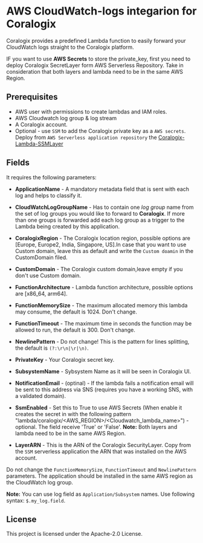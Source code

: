 # AWS CloudWatch-logs integarion for Coralogix

Coralogix provides a predefined Lambda function to easily forward your CloudWatch logs straight to the Coralogix platform.

IF you want to use **AWS Secrets** to store the private_key, first you need to deploy Coralogix SecretLayer form AWS Serverless Repository.
Take in consideration that both layers and lambda need to be in the same AWS Region.

## Prerequisites

* AWS user with permissions to create lambdas and IAM roles.
* AWS Cloudwatch log group & log stream
* A Coralogix account.
* Optional - use ``SSM`` to add the Coralogix private key as a ``AWS secrets``. Deploy from ``AWS Serverless application repository`` the [Coralogix-Lambda-SSMLayer](https://serverlessrepo.aws.amazon.com/applications/eu-central-1/597078901540/Coralogix-Lambda-SSMLayer)

## Fields

It requires the following parameters:

* **ApplicationName** - A mandatory metadata field that is sent with each log and helps to classify it.

* **CloudWatchLogGroupName** - Has to contain one *log group* name from the set of log groups you would like to forward to **Coralogix**. If more than one groups is forwarded add each log group as a trigger to the Lambda being created by this application.

* **CoralogixRegion** - The Coralogix location region, possible options are [Europe, Europe2, India, Singapore, US].In case that you want to use Custom domain, leave this as default and write the `Custom doamin` in the CustomDomain filed.

* **CustomDomain** - The Coralogix custom domain,leave empty if you don't use Custom domain.

* **FunctionArchitecture** - Lambda function architecture, possible options are [x86_64, arm64]. 

* **FunctionMemorySize** - The maximum allocated memory this lambda may consume, the default is 1024. Don't change.

* **FunctionTimeout** - The maximum time in seconds the function may be allowed to run, the default is 300. Don't change.

* **NewlinePattern** - Do not change! This is the pattern for lines splitting, the default is ``(?:\r\n|\r|\n)``.

* **PrivateKey** - Your Coralogix secret key.

* **SubsystemName** - Sybsystem Name as it will be seen in Coralogix UI.

* **NotificationEmail** - (optinal) - If the lambda fails a notification email will be sent to this address via SNS (requires you have a working SNS, with a validated domain).

* **SsmEnabled** - Set this to True to use AWS Secrets  (When enable it creates the secret in with the following pattern "lambda/coralogix/<AWS_REGION>/<Cloudwatch_lambda_name>") - optional. The field receive 'True' or 'False'. 
**Note:** Both layers and lambda need to be in the same AWS Region.


* **LayerARN** - This is the ARN of the Coralogix SecurityLayer. Copy from the ``SSM`` serverless application the ARN that was installed on the AWS account. 

Do not change the `FunctionMemorySize`, `FunctionTimeout` and `NewlinePattern` parameters. 
The application should be installed in the same AWS region as the CloudWatch log group.

**Note:** You can use log field as `Application/Subsystem` names. Use following syntax: `$.my_log.field`.


## License

This project is licensed under the Apache-2.0 License.

